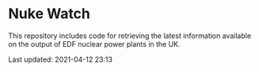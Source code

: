 # Nuke Watch

This repository includes code for retrieving the latest information available on the output of EDF nuclear power plants in the UK.

Last updated: 2021-04-12 23:13